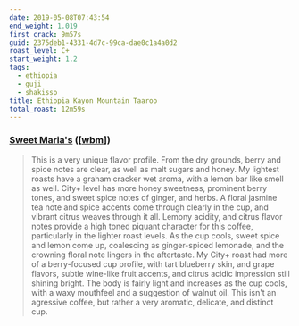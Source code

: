 ```yaml
--- 
date: 2019-05-08T07:43:54
end_weight: 1.019
first_crack: 9m57s
guid: 2375deb1-4331-4d7c-99ca-dae0c1a4a0d2
roast_level: C+
start_weight: 1.2
tags: 
  - ethiopia
  - guji
  - shakisso
title: Ethiopia Kayon Mountain Taaroo
total_roast: 12m59s
---
```


### [Sweet Maria's][sm] ([[wbm][wbm]])

[sm]: https://www.sweetmarias.com/ethiopia-kayon-mountain-taaroo.html

[wbm]: https://web.archive.org/web/20180810133415/https://www.sweetmarias.com/ethiopia-kayon-mountain-taaroo.html

> This is a very unique flavor profile. From the dry grounds, berry and spice
> notes are clear, as well as malt sugars and honey. My lightest roasts have a
> graham cracker wet aroma, with a lemon bar like  smell as well. City+ level
> has more honey sweetness, prominent berry tones, and sweet spice notes of
> ginger, and herbs. A floral jasmine tea note and spice accents come through
> clearly in the cup, and vibrant citrus weaves through it all. Lemony acidity,
> and citrus flavor notes provide a high toned piquant character for this
> coffee, particularly in the lighter roast levels. As the cup cools, sweet
> spice and lemon come up, coalescing as ginger-spiced lemonade, and the
> crowning floral note lingers in the aftertaste. My City+ roast had more of a
> berry-focused cup profile, with tart blueberry skin, and grape flavors, subtle
> wine-like fruit accents, and citrus acidic impression still shining bright.
> The body is fairly light and increases as the cup cools, with a waxy mouthfeel
> and a suggestion of walnut oil. This isn't an agressive coffee, but rather a
> very aromatic, delicate, and distinct cup.
